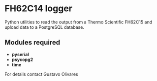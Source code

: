 # FH62C14 logger
Python utilities to read the output from a Thermo Scientific FH62C15 and upload data to a PostgreSQL database.
## Modules required
* **pyserial**
* **psycopg2**
* **time**

For details contact Gustavo Olivares
